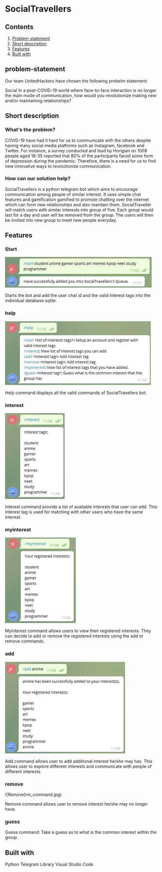 # SocialTravellers

## Contents
1. [Problem statement](#problem-statement)
1. [Short description](#short-description)
1. [Features](#features)
1. [Built with](#built-with)

## problem-statement
Our team UnitedHackers have chosen the following probelm statement:

Social
In a post-COVID-19 world where face-to-face interaction is no longer the main mode of
communication, how would you revolutionize making new and/or maintaining relationships?

## Short description

### What's the problem?
COVID-19 have had it hard for us to communicate with the others despite having many social media platforms such as Instagram, facebook and Twitter. For instance, a survey conducted and lead by Horigian on 1008 people aged 18-35 reported that 80% of the participants faced some form of depression during the pandemic.  Therefore, there is a need for us to find new innovative ways to revolutionize communication.

### How can our solution help?
SocialTravellers is a python telegram bot which aims to encourage communication among people of similar interest. It uses simple chat features and gamification gamified to promote chatting over the internet which can form new relationships and also maintain them. SocialTraveller will match users with similar interests into group of five. Each group would last for a day and user will be removed from the group. The users will then be invited into new group to meet new people everyday.


## Features

### Start

![Start](start_command.jpg)

Starts the bot and add the user chat id and the valid interest tags into the individual database sqlite.


### help

![Help](help_command.jpg)

Help command displays all the valid commands of SocialTravellers bot.

### interest

![Interest](interest_command.jpg)

Interest command provide a list of available interests that user can add. This interest tag is used for matching with other users who have the same interest.

### myinterest

![MyInterest](myinterest_command.jpg)

Myinterest command allows users to view their registered interests. They can decide to add or remove the registered interests using the add or remove commands.

### add

![Add](add_command.jpg)

Add command allows user to add additional interest he/she may has. This allows user to explore different interests and communicate with people of different interests.

### remove

![Remove]rm_command.jpg)

Remove command allows user to remove interest he/she may no longer have.

### guess

Guess command: Take a guess as to what is the common interest within the group.

## Built with
Python Telegram Library
Visual Studio Code